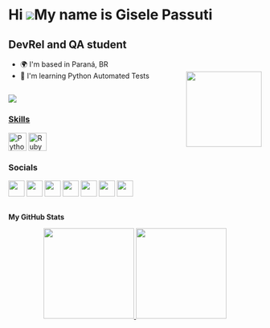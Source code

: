 
Hi ![](https://user-images.githubusercontent.com/18350557/176309783-0785949b-9127-417c-8b55-ab5a4333674e.gif)My name is Gisele Passuti
======================================================================================================================================

DevRel and QA student
---------------------

* 🌍  I'm based in Paraná, BR
* 🧠  I'm learning Python Automated Tests
  <img align="right" width="150" height="150" frameBorder="0" src="https://media.giphy.com/media/RiS7sXS1VpuONNqvOt/giphy.gif" /> 

##
 
 <div style="display: inline_block"<br>
   <a href="https://www.twitch.tv/gikapassuti" target="_blank" rel="noreferrer"><img align="center"
src="https://img.shields.io/twitch/status/gikapassuti?logo=twitchsx&style=for-the-badge&color=0891b2&labelColor=1c1917&label=TWITCH+STATUS" />
 
</div>



### Skills

<div style="display: inline_block"<br>
  <img align="center" src="https://raw.githubusercontent.com/danielcranney/readme-generator/main/public/icons/skills/python-colored.svg" width="36" height="36" alt="Python" /></a>
  <img align="center"  src="https://raw.githubusercontent.com/danielcranney/readme-generator/main/public/icons/skills/ruby-colored.svg" width="36" height="36" alt="Ruby" /></a>
  </div>          
          

### Socials

<p align="left"> <a href="https://www.dev.to/gikapassuti" target="_blank" rel="noreferrer"><img src="https://raw.githubusercontent.com/danielcranney/readme-generator/main/public/icons/socials/devdotto.svg" width="32" height="32" /></a> <a href="https://www.github.com/giselepassuti" target="_blank" rel="noreferrer"><img src="https://raw.githubusercontent.com/danielcranney/readme-generator/main/public/icons/socials/github.svg" width="32" height="32" /></a> <a href="http://www.instagram.com/gikapassuti" target="_blank" rel="noreferrer"><img src="https://raw.githubusercontent.com/danielcranney/readme-generator/main/public/icons/socials/instagram.svg" width="32" height="32" /></a> <a href="https://www.linkedin.com/in//gisele-passuti-barbosa/" target="_blank" rel="noreferrer"><img src="https://raw.githubusercontent.com/danielcranney/readme-generator/main/public/icons/socials/linkedin.svg" width="32" height="32" /></a> <a href="https://www.polywork.com/gikatips" target="_blank" rel="noreferrer"><img src="https://raw.githubusercontent.com/danielcranney/readme-generator/main/public/icons/socials/polywork.svg" width="32" height="32" /></a> <a href="https://www.twitter.com/gikapassuti" target="_blank" rel="noreferrer"><img src="https://raw.githubusercontent.com/danielcranney/readme-generator/main/public/icons/socials/twitter.svg" width="32" height="32" /></a> <a href="https://www.twitch.tv/gikapassuti" target="_blank" rel="noreferrer"><img src="https://raw.githubusercontent.com/danielcranney/readme-generator/main/public/icons/socials/twitch.svg" width="32" height="32" /></a></p>

##
<b>My GitHub Stats</b>

<div align="center">
  <a href="https://github.com/giselepassuti">
  <img height="180em" src="https://github-readme-stats.vercel.app/api?username=giselepassuti&show_icons=true&theme=dracula&include_all_commits=true&count_private=true"/>
  <img height="180em" src="https://github-readme-stats.vercel.app/api/top-langs/?username=giselepassuti&layout=compact&langs_count=7&theme=dracula"/>
</div>
